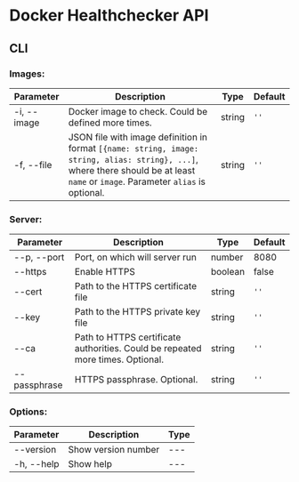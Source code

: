 # Docker Healthchecker API

## CLI

### Images:
| Parameter | Description | Type | Default |
| ---- | ----------- | ---- | ---- |
| -i, --image | Docker image to check. Could be defined more times. | string | `''` |
| -f, --file | JSON file with image definition in format `[{name: string, image: string, alias: string}, ...]`, where there should be at least `name` or `image`. Parameter `alias` is optional. | string | `''` |

### Server:
| Parameter | Description | Type | Default |
| ---- | ----------- | ---- | ------ |
| --p, --port | Port, on which will server run | number | 8080 |
| --https | Enable HTTPS | boolean | false |
| --cert | Path to the HTTPS certificate file | string | `''` |
| --key | Path to the HTTPS private key file | string | `''` |
| --ca | Path to HTTPS certificate authorities. Could be repeated more times. Optional. | string | `''` |
| --passphrase | HTTPS passphrase. Optional. | string | `''` |

### Options:
| Parameter | Description | Type |
| ---- | ----------- | ---- |
| --version | Show version number | --- |
| -h, --help | Show help | --- |